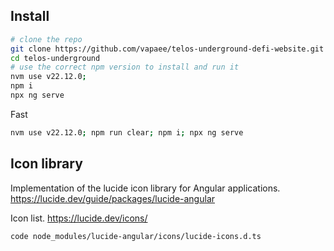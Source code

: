 ## Install

```bash
# clone the repo
git clone https://github.com/vapaee/telos-underground-defi-website.git telos-underground
cd telos-underground
# use the correct npm version to install and run it
nvm use v22.12.0;
npm i
npx ng serve
```

Fast
```bash
nvm use v22.12.0; npm run clear; npm i; npx ng serve
```

## Icon library

Implementation of the lucide icon library for Angular applications.
https://lucide.dev/guide/packages/lucide-angular

Icon list.
https://lucide.dev/icons/

```bash
code node_modules/lucide-angular/icons/lucide-icons.d.ts
```

